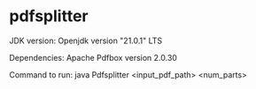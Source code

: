 # pdfsplitter

JDK version:
Openjdk version "21.0.1" LTS

Dependencies:
Apache Pdfbox version 2.0.30

Command to run:
java Pdfsplitter <input_pdf_path> <num_parts>

